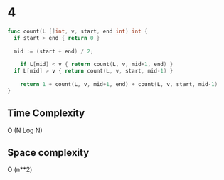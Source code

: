 # 4

```go
func count(L []int, v, start, end int) int {
  if start > end { return 0 }
  
  mid := (start + end) / 2;
  
	if L[mid] < v { return count(L, v, mid+1, end) }
  if L[mid] > v { return count(L, v, start, mid-1) }
  
	return 1 + count(L, v, mid+1, end) + count(L, v, start, mid-1)
}
```

## Time Complexity

O (N Log N)

## Space complexity

O (n**2)
